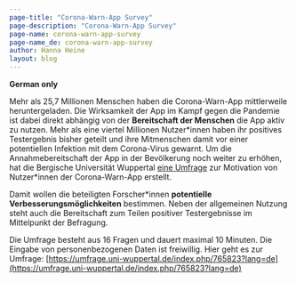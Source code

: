 ```yaml
---
page-title: "Corona-Warn-App Survey"
page-description: "Corona-Warn-App Survey"
page-name: corona-warn-app-survey
page-name_de: corona-warn-app-survey
author: Hanna Heine
layout: blog
---
```

 
**German only**

Mehr als 25,7 Millionen Menschen haben die Corona-Warn-App mittlerweile heruntergeladen. Die Wirksamkeit der App im Kampf gegen die Pandemie ist dabei direkt abhängig von der **Bereitschaft der Menschen** die App aktiv zu nutzen. Mehr als eine viertel Millionen Nutzer\*innen haben ihr positives Testergebnis bisher geteilt und ihre Mitmenschen damit vor einer potentiellen Infektion mit dem Corona-Virus gewarnt. Um die Annahmebereitschaft der App in der Bevölkerung noch weiter zu erhöhen, hat die Bergische Universität Wuppertal [eine Umfrage](https://umfrage.uni-wuppertal.de/index.php/765823?lang=de) zur Motivation von Nutzer*innen der Corona-Warn-App erstellt. 
 
<!-- overview -->

Damit wollen die beteiligten Forscher\*innen **potentielle Verbesserungsmöglichkeiten** bestimmen. Neben der allgemeinen Nutzung steht auch die Bereitschaft zum Teilen positiver Testergebnisse im Mittelpunkt der Befragung. 

Die Umfrage besteht aus 16 Fragen und dauert maximal 10 Minuten. Die Eingabe von personenbezogenen Daten ist freiwillig. Hier geht es zur Umfrage: [https://umfrage.uni-wuppertal.de/index.php/765823?lang=de](https://umfrage.uni-wuppertal.de/index.php/765823?lang=de)